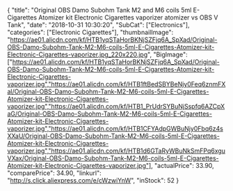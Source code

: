 {
	"title": "Original OBS Damo Subohm Tank M2 and M6 coils 5ml E-Cigarettes Atomizer kit Electronic Cigarettes vaporizer atomizer vs OBS V Tank",
	"date": "2018-10-31 10:30:20",
	"SubCat": ["Electronics"],
	"categories": ["Electronic Cigarettes"],
	"thumbnailImage": "https://ae01.alicdn.com/kf/HTB1yqSTaHorBKNjSZFjq6A_SpXad/Original-OBS-Damo-Subohm-Tank-M2-M6-coils-5ml-E-Cigarettes-Atomizer-kit-Electronic-Cigarettes-vaporizer.jpg_220x220.jpg",
	"BigImage": ["https://ae01.alicdn.com/kf/HTB1yqSTaHorBKNjSZFjq6A_SpXad/Original-OBS-Damo-Subohm-Tank-M2-M6-coils-5ml-E-Cigarettes-Atomizer-kit-Electronic-Cigarettes-vaporizer.jpg","https://ae01.alicdn.com/kf/HTB1ftBedSBYBeNjy0Feq6znmFXal/Original-OBS-Damo-Subohm-Tank-M2-M6-coils-5ml-E-Cigarettes-Atomizer-kit-Electronic-Cigarettes-vaporizer.jpg","https://ae01.alicdn.com/kf/HTB1_PrUdrSYBuNjSspfq6AZCpXaG/Original-OBS-Damo-Subohm-Tank-M2-M6-coils-5ml-E-Cigarettes-Atomizer-kit-Electronic-Cigarettes-vaporizer.jpg","https://ae01.alicdn.com/kf/HTB1CFYAdpGWBuNjy0Fbq6z4sXXaU/Original-OBS-Damo-Subohm-Tank-M2-M6-coils-5ml-E-Cigarettes-Atomizer-kit-Electronic-Cigarettes-vaporizer.jpg","https://ae01.alicdn.com/kf/HTB1d6GTaRyWBuNkSmFPq6xguVXax/Original-OBS-Damo-Subohm-Tank-M2-M6-coils-5ml-E-Cigarettes-Atomizer-kit-Electronic-Cigarettes-vaporizer.jpg"],
	"actualPrice": 33.90,
	"comparePrice": 34.90,
	"linkurl": "http://s.click.aliexpress.com/e/cWzwiYnW",
	"inStock": 52
}
